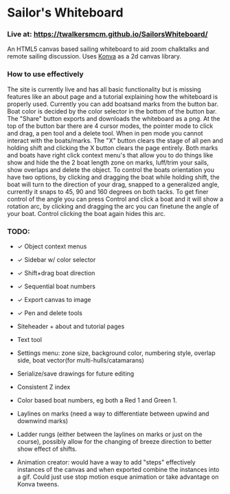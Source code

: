 # Sailor's Whiteboard  
### Live at: https://twalkersmcm.github.io/SailorsWhiteboard/

An HTML5 canvas based sailing whiteboard to aid zoom chalktalks and remote sailing discussion. Uses [Konva](https://konvajs.org/) as a 2d canvas library.        
### How to use effectively 
  The site is currently live and has all basic functionality but is missing features like an about page and a tutorial explaining how the whiteboard is properly used. Currently you can add boatsand marks from the button bar. Boat color is decided by the color selector in the bottom of the button bar. The "Share" button exports and downloads the whiteboard as a png. At the top of the button bar there are 4 cursor modes, the pointer mode to click and drag, a pen tool and a delete tool. When in pen mode you cannot interact with the boats/marks. The "X" button clears the stage of all pen and holding shift and clicking the X button clears the page entirely. Both marks and boats have right click context menu's that allow you to do things like show and hide the the 2 boat length zone on marks, luff/trim your sails, show overlaps and delete the object. To control the boats orientation you have two options, by clicking and dragging the boat while holding shift, the boat will turn to the direction of your drag, snapped to a generalized angle, currently it snaps to 45, 90 and 160 degrees on both tacks. To get finer control of the angle you can press Control and click a boat and it will show a rotation arc, by clicking and dragging the arc you can finetune the angle of your boat. Control clicking the boat again hides this arc. 


### TODO:  
- ✓ Object context menus
- ✓ Sidebar w/ color selector
- ✓ Shift+drag boat direction
- ✓ Sequential boat numbers 
- ✓ Export canvas to image
- ✓ Pen and delete tools

- Siteheader \+ about and tutorial pages
- Text tool 
- Settings menu: zone size, background color, numbering style, overlap side, boat vector(for multi-hulls/catamarans)
- Serialize/save drawings for future editing
- Consistent Z index 
- Color based boat numbers, eg both a Red 1 and Green 1.
- Laylines on marks (need a way to differentiate between upwind and downwind marks)
- Ladder rungs (either between the laylines on marks or just on the course), possibly allow for the changing of breeze direction to better show effect of shifts. 
- Animation creator: would have a way to add "steps" effectively instances of the canvas and when exported combine the instances into a gif. Could just use stop motion esque animation or take advantage on Konva tweens. 
